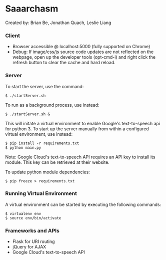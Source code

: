# Saaarchasm

Created by: Brian Be, Jonathan Quach, Leslie Liang

### Client
* Browser accessible @ localhost:5000 (fully supported on Chrome)
* Debug: If image/css/js source code updates are not reflected on the webpage, open up the developer tools (opt-cmd-i) and right click the refresh button to clear the cache and hard reload.

### Server
To start the server, use the command:
~~~
$ ./startServer.sh
~~~

To run as a background process, use instead:
~~~
$ ./startServer.sh &
~~~

This will initate a virtual environment to enable Google's text-to-speech api for python 3. To start up the server manually from within a configured virtual environment, use instead:

~~~
$ pip install -r requirements.txt
$ python main.py 
~~~

Note: Google Cloud's text-to-speech API requires an API key to install its module. This key can be retrieved at their website.

To update python module dependencies:
~~~
$ pip freeze > requirements.txt
~~~

### Running Virtual Environment
A virtual environment can be started by executing the following commands:

~~~
$ virtualenv env
$ source env/bin/activate
~~~

### Frameworks and APIs
* Flask for URI routing
* jQuery for AJAX
* Google Cloud's text-to-speech API